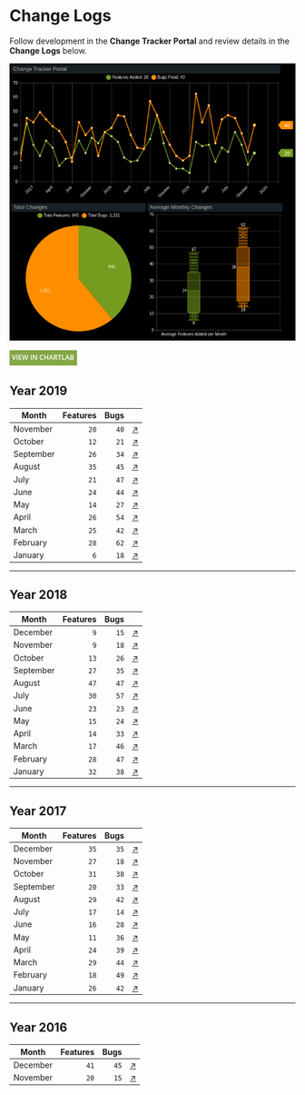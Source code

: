 # Change Logs

Follow development in the **Change Tracker Portal** and review details in the **Change Logs** below.

![](./images/change-tracker.png)

[![](./images/button-1.png)](https://apps.axibase.com/chartlab/5dd8b00e/2/#fullscreen)

## Year 2019

| **Month** | **Features** | **Bugs** | &nbsp;
|---|---:|---:|---|
| November | `20` | `40` | [↗](2019_nov/README.md)
| October | `12` | `21` | [↗](2019_oct/README.md)
| September | `26` | `34` | [↗](2019_sep/README.md)
| August | `35` | `45` | [↗](2019_aug/README.md)
| July | `21` | `47` | [↗](2019_jul/README.md)
| June | `24` | `44` | [↗](2019_june/README.md)
| May | `14` | `27` | [↗](2019_may/README.md)
| April | `26` | `54` | [↗](2019_apr/README.md)
| March | `25` | `42` | [↗](2019_mar/README.md)
| February | `28` | `62` | [↗](2019_feb/README.md)
| January | `6` | `18` | [↗](2019_jan/README.md)
---

## Year 2018

| **Month** | **Features** | **Bugs** | &nbsp;
|---|---:|---:|---|
| December  | `9` | `15` | [↗](2018_dec/README.md)
| November  | `9` | `18` | [↗](2018_nov/README.md)
| October  | `13` | `26` | [↗](2018_oct/README.md)
| September  | `27` | `35` | [↗](2018_sep/README.md)
| August | `47` | `47` | [↗](2018_aug/README.md)
| July | `30` | `57` | [↗](2018_jul/README.md)
| June | `23` | `23` | [↗](2018_jun/README.md)
| May | `15` | `24` | [↗](2018_may/README.md)
| April | `14` | `33` | [↗](2018_apr/README.md)
| March | `17` | `46` | [↗](2018_mar/README.md)
| February | `28` | `47` | [↗](2018_feb/README.md)
| January | `32` | `38` | [↗](2018_jan/README.md)

---

## Year 2017

| **Month** | **Features** | **Bugs** | &nbsp;
|---|---:|---:|---|
| December | `35` | `35` | [↗](2017_dec/README.md)
| November | `27` | `18` | [↗](2017_nov/README.md)
| October | `31` | `38` | [↗](2017_oct/README.md)
| September | `20` | `33` | [↗](2017_sep/README.md)
| August | `29` | `42` | [↗](2017_aug/README.md)
| July | `17` | `14` | [↗](2017_jul/README.md)
| June | `16` | `28` | [↗](2017_jun/README.md)
| May | `11` | `36` | [↗](2017_may/README.md)
| April | `24` | `39` | [↗](2017_apr/README.md)
| March | `29` | `44` | [↗](2017_mar/README.md)
| February | `18` | `49` | [↗](2017_feb/README.md)
| January | `26` | `42` | [↗](2017_jan/README.md)

---

## Year 2016

| **Month** | **Features** | **Bugs** | &nbsp;
|---|---:|---:|---|
| December | `41` | `45` | [↗](2016_dec/README.md)
| November| `20` | `15` | [↗](2016_nov/README.md)
